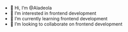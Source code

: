 - 👋 Hi, I’m @Aladeola
- 👀 I’m interested in frontend development
- 🌱 I’m currently learning frontend development
- 💞️ I’m looking to collaborate on frontend development 

<!---
Aladeola/Aladeola is a ✨ special ✨ repository because its `README.md` (this file) appears on your GitHub profile.
You can click the Preview link to take a look at your changes.
--->

